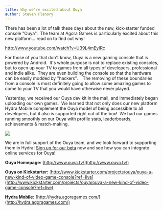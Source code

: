 ```yaml
---
title: Why we're excited about Ouya
author: Steven Flenory
---
```

There has been a lot of talk these days about the new, kick-starter funded console "Ouya".  The team at Agora Games is particularly excited about this new platform….read on to find out why!

 http://www.youtube.com/watch?v=U39L4mEyIRc

 For those of you that don't know, Ouya is a new gaming console that is powered by Android.  It's whole purpose is not to replace existing consoles, but to open up your TV to games from all types of developers, professional and indie alike.  They are even building the console so that the hardware can be easily modded by "hackers".    The removing of these boundaries from a console is most definitely going to allow some amazing games to come to your TV that you would have otherwise never played.

 Yesterday, we received our Ouya dev kit in the mail, and immediately began uploading our own games.  We learned that not only does our new platform Hydra Mobile complement the Ouya model of being accessible to all developers, but it also is supported right out of the box!  We had our games running smoothly on our Ouya with profile stats, leaderboards, achievements & match-making.

 ![](uploads/2013/01/ouya-1-1024x576.jpg)

 We are in full support of the Ouya team, and we look forward to supporting them in Hydra! [Sign up for our beta](http://hydra.agoragames.com) now and see how you can integrate online services for Ouya!

 **Ouya Homepage:** [http://www.ouya.tv/](http://www.ouya.tv/)

 **Ouya on Kickstarter:** [http://www.kickstarter.com/projects/ouya/ouya-a-new-kind-of-video-game-console?ref=live](http://www.kickstarter.com/projects/ouya/ouya-a-new-kind-of-video-game-console?ref=live)

 **Hydra Mobile:** [http://hydra.agoragames.com/](http://hydra.agoragames.com/)

  
